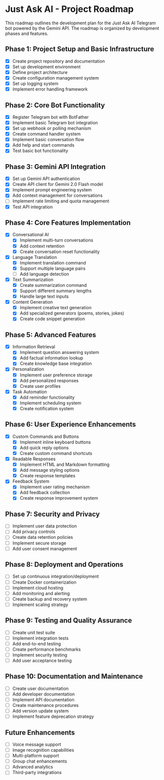 # Just Ask AI - Project Roadmap

This roadmap outlines the development plan for the Just Ask AI Telegram bot powered by the Gemini API. The roadmap is organized by development phases and features.

## Phase 1: Project Setup and Basic Infrastructure

- [x] Create project repository and documentation
- [x] Set up development environment
- [x] Define project architecture
- [x] Create configuration management system
- [x] Set up logging system
- [x] Implement error handling framework

## Phase 2: Core Bot Functionality

- [x] Register Telegram bot with BotFather
- [x] Implement basic Telegram bot integration
- [x] Set up webhook or polling mechanism
- [x] Create command handler system
- [x] Implement basic conversation flow
- [x] Add help and start commands
- [x] Test basic bot functionality

## Phase 3: Gemini API Integration

- [x] Set up Gemini API authentication
- [x] Create API client for Gemini 2.0 Flash model
- [x] Implement prompt engineering system
- [x] Add context management for conversations
- [ ] Implement rate limiting and quota management
- [x] Test API integration

## Phase 4: Core Features Implementation

- [x] Conversational AI
  - [x] Implement multi-turn conversations
  - [x] Add context retention
  - [x] Create conversation reset functionality

- [x] Language Translation
  - [x] Implement translation command
  - [x] Support multiple language pairs
  - [ ] Add language detection

- [x] Text Summarization
  - [x] Create summarization command
  - [x] Support different summary lengths
  - [x] Handle large text inputs

- [x] Content Generation
  - [x] Implement creative text generation
  - [x] Add specialized generators (poems, stories, jokes)
  - [x] Create code snippet generation

## Phase 5: Advanced Features

- [x] Information Retrieval
  - [x] Implement question answering system
  - [x] Add factual information lookup
  - [x] Create knowledge base integration

- [x] Personalization
  - [x] Implement user preference storage
  - [x] Add personalized responses
  - [x] Create user profiles

- [x] Task Automation
  - [x] Add reminder functionality
  - [x] Implement scheduling system
  - [x] Create notification system

## Phase 6: User Experience Enhancements

- [x] Custom Commands and Buttons
  - [x] Implement inline keyboard buttons
  - [x] Add quick reply options
  - [x] Create custom command shortcuts

- [x] Readable Responses
  - [x] Implement HTML and Markdown formatting
  - [x] Add message styling options
  - [x] Create response templates

- [x] Feedback System
  - [x] Implement user rating mechanism
  - [x] Add feedback collection
  - [x] Create response improvement system

## Phase 7: Security and Privacy

- [ ] Implement user data protection
- [ ] Add privacy controls
- [ ] Create data retention policies
- [ ] Implement secure storage
- [ ] Add user consent management

## Phase 8: Deployment and Operations

- [ ] Set up continuous integration/deployment
- [ ] Create Docker containerization
- [ ] Implement cloud hosting
- [ ] Add monitoring and alerting
- [ ] Create backup and recovery system
- [ ] Implement scaling strategy

## Phase 9: Testing and Quality Assurance

- [ ] Create unit test suite
- [ ] Implement integration tests
- [ ] Add end-to-end testing
- [ ] Create performance benchmarks
- [ ] Implement security testing
- [ ] Add user acceptance testing

## Phase 10: Documentation and Maintenance

- [ ] Create user documentation
- [ ] Add developer documentation
- [ ] Implement API documentation
- [ ] Create maintenance procedures
- [ ] Add version update system
- [ ] Implement feature deprecation strategy

## Future Enhancements

- [ ] Voice message support
- [ ] Image recognition capabilities
- [ ] Multi-platform support
- [ ] Group chat enhancements
- [ ] Advanced analytics
- [ ] Third-party integrations
